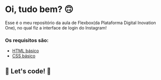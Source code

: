 # Oi, tudo bem?  🙃

Esse é o meu repositório da aula de Flexbox(da Plataforma Digital Inovation One), no qual fiz a interface de login do Instagram! 

### Os requisitos são:

* [HTML básico](https://www.w3schools.com/html/)
* [CSS básico](https://developer.mozilla.org/pt-BR/docs/Web/CSS)

## 🚀 Let's code! 🚀

